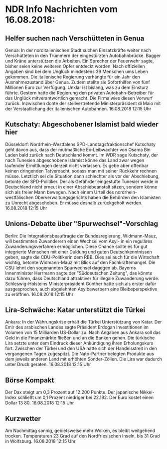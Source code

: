 # NDR Info Nachrichten vom 16.08.2018:


## Helfer suchen nach Verschütteten in Genua
Genua: In der norditalienischen Stadt suchen Einsatzkräfte weiter nach Verschütteten in den Trümmern der eingestürzten Autobahnbrücke. Bagger und Kräne unterstützen die Arbeiten. Ein Sprecher der Feuerwehr sagte, bisher seien keine weiteren Opfer entdeckt worden. Nach offiziellen Angaben sind bei dem Unglück mindestens 39 Menschen ums Leben gekommen. Die italienische Regierung verhängte für ein Jahr den Ausnahmezustand über Genua. Zudem stellte sie Soforthilfen von fünf Millionen Euro zur Verfügung. Unklar ist bislang, was zu dem Einsturz führte. Gestern hatte die Regierung den privaten Autobahn-Betreiber für das Unglück mitverantwortlich gemacht. Die Firma wies diesen Vorwurf zurück. Inzwischen dohte der stellvertretende Ministerpräsident di Maio mit der Verstaatlichung der italienischen Autobahnen. 16.08.2018 12:15 Uhr 

## Kutschaty: Abgeschobener Islamist bald wieder hier
Düsseldorf: 	Nordrhein-Westfalens SPD-Landtagsfraktionschef Kutschaty geht davon aus, dass der mutmaßliche Ex-Leibwächter von Osama Bin Laden bald zurück nach Deutschland kommt. Im WDR sage Kutschaty, der nach Tunesien abgeschobene Islamist könne das Land zwar wegen laufender Ermittlungen derzeit nicht verlassen. Es gebe aber offenbar keinen dringenden Tatverdacht, sodass man mit seiner Rückkehr rechnen müsse. Letztlich sei die Situation dann schlechter als vor der Abschiebung, betonte der SPD-Politiker. Der als Gefährder eingestufte Tunesier werde in Deutschland nicht erneut in einer Abschiebeanstalt sitzen, sondern könne sich als freier Mann bewegen. Nach einem Urteil des nordrhein-westfälischen Oberverwaltungsgerichts haben die Behörden den Islamisten zu Unrecht abgeschoben. Er müsse deshalb zurückgeholt werden. 16.08.2018 12:15 Uhr 

## Unions-Debatte über "Spurwechsel"-Vorschlag
Berlin: 	Die Integrationsbeauftragte der Bundesregierung, Widmann-Mauz, will bestimmten Zuwanderern einen Wechsel vom Asyl- in ein reguläres Zuwanderungsverfahren ermöglichen. Diese Chance sollte es für gut integrierte Menschen mit einer Duldung und guten Deutschkenntnissen geben, sagte die CDU-Politikerin dem RBB. Dies sei auch für die Wirtschaft wichtig, betonte Widmann-Mauz mit Blick auf den Fachkräftemangel. Die CSU lehnt den sogenannten Spurwechsel dagegen ab. Bayerns Innenminister Herrmann sagte der "Süddeutschen Zeitung", das könnte dazu führen, dass Deutschland attraktiver für illegale Zuwanderung werde. Schleswig-Holsteins Ministerpräsident Günther hatte sich als erster dafür ausgesprochen, auch abgelehnten Asylbewerbern eine Bleibeperspektive zu eröffnen. 16.08.2018 12:15 Uhr 

## Lira-Schwäche: Katar unterstützt die Türkei
Ankara: In der Währungskrise erhält die Türkei Unterstützung von Katar. Der Emir des arabischen Landes sagte Präsident Erdogan Investitionen im Volumen von 15 Milliarden US-Dollar zu. Nach Angaben aus Ankara soll das Geld in die Finanzmärkte fließen und an die Banken gehen. Die türkische Lira setzte unter dem Eindruck dieser Ankündigung ihren Erholungskurs fort. Zwischen der Türkei und den USA hatte sich der Handelsstreit in den vergangenen Tagen zugespitzt. Die Nato-Partner belegten Produkte aus dem jeweils anderen Land mit erhöhten Sonder-Zöllen. Die Lira war dadurch unter Druck geraten. 16.08.2018 12:15 Uhr 

## Börse Kompakt
Der Dax steigt um 0,3 Prozent auf 12.200 Punkte. Der japanische Nikkei-Index schließt um 0,1 Prozent niedriger bei 22.192. Der Euro kostet einen Dollar 13 80. 16.08.2018 12:15 Uhr 

## Kurzwetter
Am Nachmittag sonnig, gebietsweise mehr Wolken, es bleibt weitgehend trocken. Temperaturen 23 Grad auf den Nordfriesischen Inseln, bis 31 Grad in Wolfsburg. 16.08.2018 12:15 Uhr 

